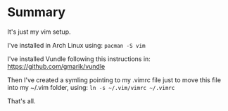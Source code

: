 # Summary
It's just my vim setup.

I've installed in Arch Linux using: `pacman -S vim`

I've installed Vundle following this instructions in: https://github.com/gmarik/vundle

Then I've created a symling pointing to my .vimrc file just to move this file into my ~/.vim folder, using: `ln -s ~/.vim/vimrc ~/.vimrc`

That's all.
